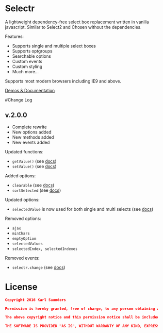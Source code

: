 # Selectr
A lightweight dependency-free select box replacement written in vanilla javascript. Similar to Select2 and Chosen without the dependencies.

Features:

* Supports single and multiple select boxes
* Supports optgroups
* Searchable options
* Custom events
* Custom styling
* Much more...

Supports most modern browsers including IE9 and above.

[Demos & Documentation](http://mobius.ovh/docs/selectr)

#Change Log

## v.2.0.0
* Complete rewrite
* New options added
* New methods added
* New events added

Updated functions:
* `getValue()` (see [docs](http://mobius.ovh/docs/selectr/pages/functions))
* `setValue()` (see [docs](http://mobius.ovh/docs/selectr/pages/functions))

Added options:
* `clearable` (see [docs](http://mobius.ovh/docs/selectr/pages/options-2))
* `sortSelected` (see [docs](http://mobius.ovh/docs/selectr/pages/options-2))

Updated options:
* `selectedValue` is now used for both single and multi selects (see [docs](http://mobius.ovh/docs/selectr/pages/options-2))

Removed options:

* `ajax`
* `minChars`
* `emptyOption`
* `selectedValues`
* `selectedIndex, selectedIndexes`

Removed events:
* `selectr.change` (see [docs](http://mobius.ovh/docs/selectr/pages/events-2))

# License
```json
Copyright 2016 Karl Saunders

Permission is hereby granted, free of charge, to any person obtaining a copy of this software and associated documentation files (the "Software"), to deal in the Software without restriction, including without limitation the rights to use, copy, modify, merge, publish, distribute, sublicense, and/or sell copies of the Software, and to permit persons to whom the Software is furnished to do so, subject to the following conditions:

The above copyright notice and this permission notice shall be included in all copies or substantial portions of the Software.

THE SOFTWARE IS PROVIDED "AS IS", WITHOUT WARRANTY OF ANY KIND, EXPRESS OR IMPLIED, INCLUDING BUT NOT LIMITED TO THE WARRANTIES OF MERCHANTABILITY, FITNESS FOR A PARTICULAR PURPOSE AND NONINFRINGEMENT. IN NO EVENT SHALL THE AUTHORS OR COPYRIGHT HOLDERS BE LIABLE FOR ANY CLAIM, DAMAGES OR OTHER LIABILITY, WHETHER IN AN ACTION OF CONTRACT, TORT OR OTHERWISE, ARISING FROM, OUT OF OR IN CONNECTION WITH THE SOFTWARE OR THE USE OR OTHER DEALINGS IN THE SOFTWARE.
```
